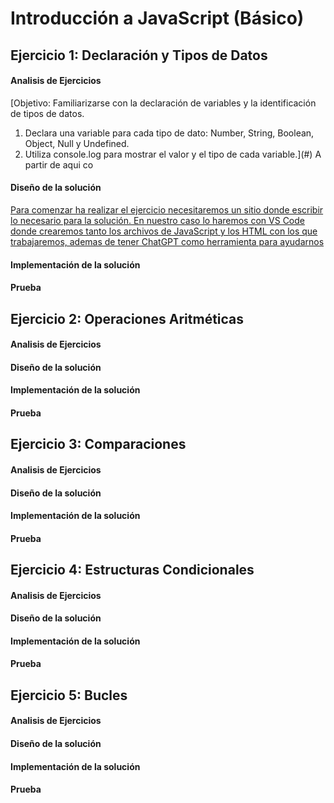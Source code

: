 # Introducción a JavaScript (Básico)
## Ejercicio 1: Declaración y Tipos de Datos

#### Analisis de Ejercicios
[Objetivo: Familiarizarse con la declaración de variables y la identificación de tipos de datos.
 1. Declara una variable para cada tipo de dato: Number, String, Boolean, Object, Null y Undefined.
 2. Utiliza console.log para mostrar el valor y el tipo de cada variable.](#)
A partir de aqui co


#### Diseño de la solución
[Para comenzar ha realizar el ejercicio necesitaremos un sitio donde escribir lo necesario para la solución. En nuestro caso lo haremos con VS Code donde crearemos tanto los archivos de JavaScript y los HTML con los que trabajaremos, ademas de tener ChatGPT como herramienta para ayudarnos](#)
#### Implementación de la solución

#### Prueba

## Ejercicio 2: Operaciones Aritméticas

#### Analisis de Ejercicios

#### Diseño de la solución
#### Implementación de la solución

#### Prueba

## Ejercicio 3: Comparaciones
#### Analisis de Ejercicios

#### Diseño de la solución
#### Implementación de la solución

#### Prueba

## Ejercicio 4: Estructuras Condicionales

#### Analisis de Ejercicios

#### Diseño de la solución
#### Implementación de la solución

#### Prueba

## Ejercicio 5: Bucles

#### Analisis de Ejercicios

#### Diseño de la solución
#### Implementación de la solución

#### Prueba